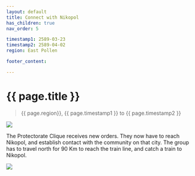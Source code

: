 ```yaml
---
layout: default
title: Connect with Nikopol
has_children: true
nav_order: 5

timestamp1: 2589-03-23
timestamp2: 2589-04-02
region: East Pollen

footer_content: 

---
```


# {{ page.title }}

> {{ page.region}}, {{ page.timestamp1 }} to {{ page.timestamp2 }} 

![](https://img2.storyblok.com/4000x2323/filters:quality(90)/f/72501/5076x2948/1d79ad3218/pollen-thundestorm.png)

The Protectorate Clique receives new orders.
They now have to reach Nikopol, and establish contact with the community on that city.
The group has to travel north for 90 Km to reach the train line, and catch a train to Nikopol.

![](https://i.imgur.com/QExGq3M.png)

